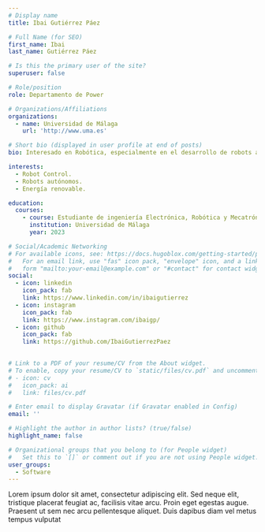 ```yaml
---
# Display name
title: Ibai Gutiérrez Páez

# Full Name (for SEO)
first_name: Ibai
last_name: Gutiérrez Páez

# Is this the primary user of the site?
superuser: false

# Role/position
role: Departamento de Power

# Organizations/Affiliations
organizations:
  - name: Universidad de Málaga
    url: 'http://www.uma.es'

# Short bio (displayed in user profile at end of posts)
bio: Interesado en Robótica, especialmente en el desarrollo de robots autónomos.

interests:
  - Robot Control.
  - Robots autónomos.
  - Energía renovable.

education:
  courses:
    - course: Estudiante de ingeniería Electrónica, Robótica y Mecatrónica.
      institution: Universidad de Málaga
      year: 2023

# Social/Academic Networking
# For available icons, see: https://docs.hugoblox.com/getting-started/page-builder/#icons
#   For an email link, use "fas" icon pack, "envelope" icon, and a link in the
#   form "mailto:your-email@example.com" or "#contact" for contact widget.
social:
  - icon: linkedin
    icon_pack: fab
    link: https://www.linkedin.com/in/ibaigutierrez
  - icon: instagram
    icon_pack: fab
    link: https://www.instagram.com/ibaigp/
  - icon: github
    icon_pack: fab
    link: https://github.com/IbaiGutierrezPaez

    
# Link to a PDF of your resume/CV from the About widget.
# To enable, copy your resume/CV to `static/files/cv.pdf` and uncomment the lines below.
# - icon: cv
#   icon_pack: ai
#   link: files/cv.pdf

# Enter email to display Gravatar (if Gravatar enabled in Config)
email: ''

# Highlight the author in author lists? (true/false)
highlight_name: false

# Organizational groups that you belong to (for People widget)
#   Set this to `[]` or comment out if you are not using People widget.
user_groups:
  - Software
---
```




Lorem ipsum dolor sit amet, consectetur adipiscing elit. Sed neque elit, tristique placerat feugiat ac, facilisis vitae arcu. Proin eget egestas augue. Praesent ut sem nec arcu pellentesque aliquet. Duis dapibus diam vel metus tempus vulputat
